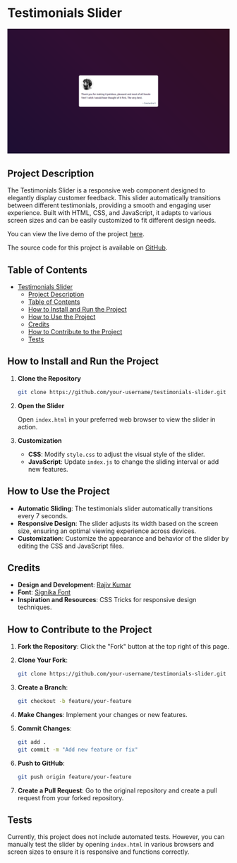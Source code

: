 # Testimonials Slider

![Testimonials Slider Example](./design/Testimonial.png)

## Project Description

The Testimonials Slider is a responsive web component designed to elegantly display customer feedback. This slider automatically transitions between different testimonials, providing a smooth and engaging user experience. Built with HTML, CSS, and JavaScript, it adapts to various screen sizes and can be easily customized to fit different design needs.

You can view the live demo of the project [here](https://rajiv-0920.github.io/Testimonial-Slider/).

The source code for this project is available on [GitHub](https://github.com/Rajiv-0920/Testimonial-Slider.git).

## Table of Contents

- [Testimonials Slider](#testimonials-slider)
  - [Project Description](#project-description)
  - [Table of Contents](#table-of-contents)
  - [How to Install and Run the Project](#how-to-install-and-run-the-project)
  - [How to Use the Project](#how-to-use-the-project)
  - [Credits](#credits)
  - [How to Contribute to the Project](#how-to-contribute-to-the-project)
  - [Tests](#tests)

## How to Install and Run the Project

1. **Clone the Repository**

    ```bash
    git clone https://github.com/your-username/testimonials-slider.git
    ```

2. **Open the Slider**

    Open `index.html` in your preferred web browser to view the slider in action.

3. **Customization**

    - **CSS**: Modify `style.css` to adjust the visual style of the slider.
    - **JavaScript**: Update `index.js` to change the sliding interval or add new features.

## How to Use the Project

- **Automatic Sliding**: The testimonials slider automatically transitions every 7 seconds.
- **Responsive Design**: The slider adjusts its width based on the screen size, ensuring an optimal viewing experience across devices.
- **Customization**: Customize the appearance and behavior of the slider by editing the CSS and JavaScript files.

## Credits

- **Design and Development**: [Rajiv Kumar](https://github.com/rajiv-0920)
- **Font**: [Signika Font](https://fonts.google.com/specimen/Signika)
- **Inspiration and Resources**: CSS Tricks for responsive design techniques.

## How to Contribute to the Project

1. **Fork the Repository**: Click the "Fork" button at the top right of this page.
2. **Clone Your Fork**:

    ```bash
    git clone https://github.com/your-username/testimonials-slider.git
    ```

3. **Create a Branch**:

    ```bash
    git checkout -b feature/your-feature
    ```

4. **Make Changes**: Implement your changes or new features.
5. **Commit Changes**:

    ```bash
    git add .
    git commit -m "Add new feature or fix"
    ```

6. **Push to GitHub**:

    ```bash
    git push origin feature/your-feature
    ```

7. **Create a Pull Request**: Go to the original repository and create a pull request from your forked repository.

## Tests

Currently, this project does not include automated tests. However, you can manually test the slider by opening `index.html` in various browsers and screen sizes to ensure it is responsive and functions correctly.